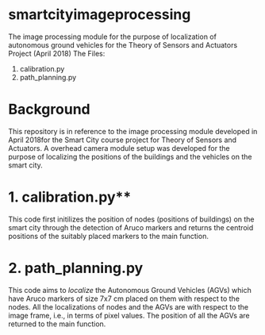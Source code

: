 # smartcityimageprocessing
The image processing module for the purpose of localization of autonomous ground vehicles for the Theory of Sensors and Actuators Project (April 2018)
The Files:
1. calibration.py
2. path_planning.py

# Background

This repository is in reference to the image processing module developed in April 2018for the Smart City course project for Theory of Sensors and Actuators. A overhead camera module setup was developed for the purpose of localizing the positions of the buildings and the vehicles on the smart city.

# 1. calibration.py**

This code first initilizes the position of nodes (positions of buildings) on the smart city through the detection of Aruco markers and returns the centroid positions of the suitably placed markers to the main function.
  
# 2. path_planning.py

This code aims to *localize* the Autonomous Ground Vehicles (AGVs) which have Aruco markers of size 7x7 cm placed on them with respect to the nodes. All the localizations of nodes and the AGVs are with respect to the image frame, i.e., in terms of pixel values. The position of all the AGVs are returned to the main function.
